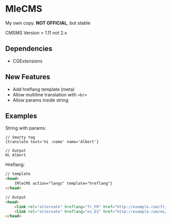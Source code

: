 # MleCMS
My own copy. **NOT OFFICIAL**, but stable

CMSMS Version > 1.11 not 2.x

## Dependencies
* CGExtensions

## New Features
* Add hreflang template (meta)
* Allow multiline translation with `<br>`
* Allow params inside string

## Examples

String with params:
```smarty
// Smarty tag
{translate text='hi :name' name='Albert'}

// Output
Hi Albert
```

Hreflang:
```html
// template
<head>
	{MleCMS action="langs" template="hreflang"}
</head>

// Output
<head>
	<link rel="alternate" hreflang="fr_FR" href="http://example.com/fr/" />
	<link rel="alternate" hreflang="es_ES" href="http://example.com/es/" />
</head>
```


